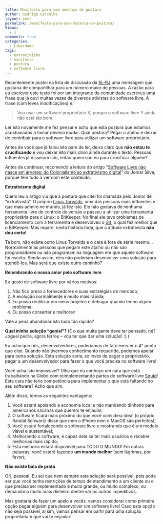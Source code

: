 ```yaml
---
title: Manifesto para uma mudança de postura
author: Rodrigo Carvalho
layout: post
permalink: /manifesto-para-uma-mudanca-de-postura/
Views:
  - 1
comments: true
categories:
  - Liberdade
tags:
  - extrativismo
  - manifesto
  - postura
  - software livre
---
```

Recentemente postei na lista de discussão da <a title="SL-RJ" href="http://softwarelivre-rj.org/" target="_blank">SL-RJ</a> uma mensagem que gostaria de compartilhar para um número maior de pessoas. A razão para eu escrever este texto foi por um integrante da comunidade escreveu uma frase que já ouvi muitas vezes de diversos ativistas do software livre. A frase (com leves modificações) é:

> Vou usar um software proprietário X, porque o software livre Y ainda não está tão bom.

Ler isto novamente me fez pensar e acho que esta postura que estamos acostumados a tomar deveria mudar. Qual postura? Pegar o atalho e deixar de contribuir para o software livre para utilizar um software proprietário.

Antes de você que já falou isto pare de ler, deixo claro que **não estou te crucificando** e vou deixar isto mais claro ainda durante o texto. Pessoas influentes já disseram isto, então quem sou eu para crucificar alguém?

Antes de continuar, recomendo a leitura do artigo &#8220;<a href="http://www.trezentos.blog.br/?p=5907" target="_blank">Software Livre não nasce em árvores: do Colonialismo ao extrativismo digital</a>&#8221; do Jomar Silva, porque tem tudo a ver com este conteúdo.

**Extrativismo digital**

Quem leu o artigo viu que a postura que citei foi chamada pelo Jomar de &#8220;extrativista&#8221;. O próprio <a title="Linus Torvalds na Wikipedia" href="http://pt.wikipedia.org/wiki/Linus_Torvalds" target="_blank">Linus Torvalds</a>, uma das pessoas mais influentes e que mais admiro no mundo, já fez isto. Ele não gostava de nenhuma ferramenta livre de controle de versão e passou a utilizar uma ferramenta proprietária para o Linux: o BitKeeper. No final ele teve problemas de licenciamento com a ferramenta e desenvolveu o <a title="Git na Wikipedia" href="http://en.wikipedia.org/wiki/Git_(software)" target="_blank">Git</a>, o qual fez melhor que o BitKeeper. Mas repare, nesta história toda, que a atitude extrativista **não deu certo**!

Tá bom, não existe outro Linus Torvalds e o cara é fora de série mesmo&#8230; Normalmente as pessoas que pegam este atalho ou não são programadores ou não programam na linguagem em que aquele software foi escrito. Sendo assim, eles não poderiam desenvolver uma solução para atendê-los. Mas será que existe outro caminho?

**Relembrando o nosso amor pelo software livre**

Eu gosto de software livre por vários motivos:

1.  Não fico preso a fornecedores e suas estratégias de mercado;
2.  A evolução normalmente é muito mais rápida;
3.  Eu posso reutilizar em meus projetos e debugar quando tenho algum problema;
4.  Eu posso consertar e melhorar!

Vale a pena abandonar isto tudo tão rápido?

**Qual minha solução &#8220;genial&#8221;?** (É o que muita gente deve ter pensado, né? Joguei pedra, agora ferrou &#8211; vou ter que dar uma solução! ;) )

Eu acho que nós, desenvolvedores, poderíamos de fato exercer o 4° ponto que citei. Quando não tivermos conhecimento requerido, podemos apelar para outra solução. Esta solução seria, ao invés de pagar o proprietário, pagar a um desenvolvedor para fazer o que você precisa no software livre!

Você acha isto impossível? Olha que eu conheço um cara que está trabalhando na Globo.com reimplementando partes do software livre <a title="Squid na Wikipédia" href="http://pt.wikipedia.org/wiki/Squid" target="_blank">Squid</a>! Este cara não teria competência para implementar o que está faltando no seu software? Acho que sim.

Além disso, temos as seguintes vantagens:

1.  Você estará apoiando a economia local e não mandando dinheiro para americanos sacanas que querem te enjaular;
2.  O software ficará mais próximo do que você considera ideal (o próprio Randal Schwartz disse que nem o iPhone nem o MacOS são perfeitos);
3.  Você estará fortalecendo o software livre e mostrando que é um modelo viável e sustentável;
4.  Melhorando o software, é capaz dele se ter mais usuários e receber melhorias mais rápido;
5.  Esta melhoria estará disponível para TODO O MUNDO! Em outras palavras: você estará fazendo **um mundo melhor** (sem lágrimas, por favor);

**Não existe bala de prata**

OK, pessoal. Eu sei que nem sempre esta solução será possível, pois pode ser que você tenha restrições de tempo de atendimento a um cliente ou o que precisa ser implementado é muito grande, ou muito complexo, ou demandaria muito mais dinheiro dentre vários outros impeditivos.

Mas gostaria de fazer um apelo a vocês: vamos considerar como primeira opção pagar alguém para desenvolver um software livre! Caso esta opção não seja possível, aí sim, vamos pensar em partir para uma solução proprietária e que vai te enjaular!

